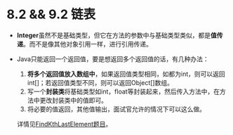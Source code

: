 # 8.2 && 9.2 链表
- **Integer**虽然不是基础类型，但它在方法的参数中与基础类型类似，都是**值传递**。而不是像其他对象引用一样，进行引用传递。

- Java只能返回一个返回值，要是想返回多个返回值的话，有几种办法：

  1. **将多个返回值放入数组中**，如果返回值类型相同，如都为int，则可以返回int[]；若返回值类型不同，则可以返回Object[]数组。
  2. 写一个**封装类**将基础类型如int，float等封装起来，然后传入方法中，在方法中更改封装类中的值即可。
  3. 将必要的值返回，其他值输出，面试官允许的情况下可以这么做。

  详情见[FindKthLastElement题目](/src/Chapter2/FindKthLastElement.java)。




